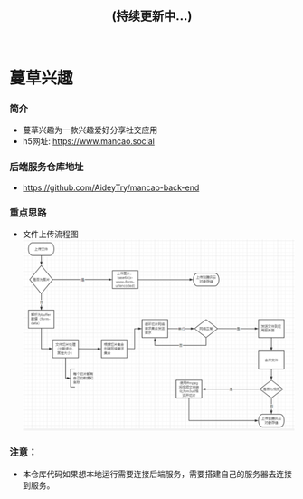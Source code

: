 <!--
 * @Author: Aiden(戴林波)
 * @Date: 2021-12-02 16:11:01
 * @LastEditTime: 2022-03-30 11:10:00
 * @LastEditors: Aiden(戴林波)
 * @Description: 
 * @Email: jason_dlb@sina.cn
-->
## <center>(持续更新中...)</center>
<br/>

# 蔓草兴趣
### 简介
- 蔓草兴趣为一款兴趣爱好分享社交应用
- h5网址: https://www.mancao.social

### 后端服务仓库地址
- https://github.com/AideyTry/mancao-back-end

### 重点思路
- 文件上传流程图
![文件上传](/assets/fileUploadFlow.png)

### 注意：
- 本仓库代码如果想本地运行需要连接后端服务，需要搭建自己的服务器去连接到服务。